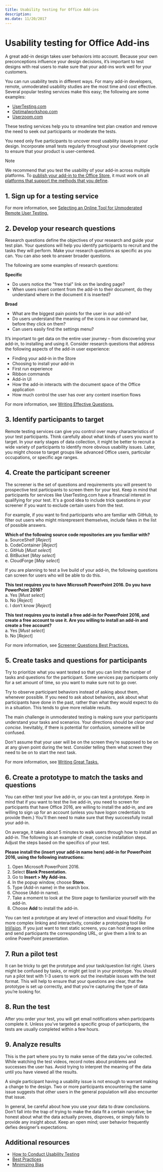 ```yaml
---
title: Usability testing for Office Add-ins
description: 
ms.date: 11/20/2017 
---
```




# Usability testing for Office Add-ins

A great add-in design takes user behaviors into account. Because your own preconceptions influence your design decisions, it’s important to test designs with real users to make sure that your add-ins work well for your customers. 

You can run usability tests in different ways. For many add-in developers, remote, unmoderated usability studies are the most time and cost effective. Several popular testing services make this easy; the following are some examples: 

 - [UserTesting.com](https://www.UserTesting.com)
 - [Optimalworkshop.com](https://www.Optimalworkshop.com)
 - [Userzoom.com](https://www.Userzoom.com)

These testing services help you to streamline test plan creation and remove the need to seek out participants or moderate the tests. 

You need only five participants to uncover most usability issues in your design. Incorporate small tests regularly throughout your development cycle to ensure that your product is user-centered.

> [!NOTE]
> We recommend that you test the usability of your add-in across multiple platforms. To [publish your add-in to the Office Store](https://msdn.microsoft.com/en-us/library/office/jj220037.aspx), it must work on all [platforms that support the methods that you define](https://dev.office.com/add-in-availability).

## 1.	Sign up for a testing service

For more information, see [Selecting an Online Tool for Unmoderated Remote User Testing.](https://www.nngroup.com/articles/unmoderated-user-testing-tools/)

## 2. Develop your research questions
 
Research questions define the objectives of your research and guide your test plan. Your questions will help you identify participants to recruit and the tasks they will perform. Make your research questions as specific as you can. You can also seek to answer broader questions.
 
The following are some examples of research questions:
  
**Specific**  

 - Do users notice the "free trial" link on the landing page?
 - When users insert content from the add-in to their document, do they understand where in the document it is inserted?

**Broad**  

 - What are the biggest pain points for the user in our add-in?
 - Do users understand the meaning of the icons in our command bar, before they click on them?
 - Can users easily find the settings menu?

It’s important to get data on the entire user journey – from discovering your add-in, to installing and using it. Consider research questions that address the following aspects of the add-in user experience:
 
 - Finding your add-in in the Store
 - Choosing to install your add-in
 - First run experience
 - Ribbon commands
 - Add-in UI
 - How the add-in interacts with the document space of the Office application
 - How much control the user has over any content insertion flows

For more information, see [Writing Effective Questions.](http://help.usertesting.com/customer/en/portal/articles/2077663-writing-effective-questions)
 
## 3. Identify participants to target
 
Remote testing services can give you control over many characteristics of your test participants. Think carefully about what kinds of users you want to target. In your early stages of data collection, it might be better to recruit a wide variety of participants to identify more obvious usability issues. Later, you might choose to target groups like advanced Office users, particular occupations, or specific age ranges.
 
## 4. Create the participant screener
 
The screener is the set of questions and requirements you will present to prospective test participants to screen them for your test. Keep in mind that participants for services like UserTesting.com have a financial interest in qualifying for your test. It's a good idea to include trick questions in your screener if you want to  exclude certain users from the test. 
 
For example, if you want to find participants who are familiar with GitHub, to filter out users who might misrepresent themselves, include fakes in the list of possible answers.

**Which of the following source code repositories are you familiar with?**  
 a.	SourceShelf  [*Reject*]  
 b.	CodeContainer  [*Reject*]  
 c.	GitHub  [*Must select*]  
 d.	BitBucket  [*May select*]  
 e.	CloudForge  [*May select*]  


If you are planning to test a live build of your add-in, the following questions can screen for users who will be able to do this. 

   **This test requires you to have Microsoft PowerPoint 2016. Do you have PowerPoint 2016?**  
   a.	Yes [*Must select*]  
   b.	No [*Reject*]  
   c.	I don’t know [*Reject*]  

   **This test requires you to install a free add-in for PowerPoint 2016, and create a free account to use it. Are you willing to install an add-in and create a free account?**  
    a.	Yes [*Must select*]  
    b.	No [*Reject*]  

For more information, see [Screener Questions Best Practices.](http://help.usertesting.com/customer/en/portal/articles/2077835-screener-question-best-practices)
 
## 5. Create tasks and questions for participants
 
Try to prioritize what you want tested so that you can limit the number of tasks and questions for the participant. Some services pay participants only for a set amount of time, so you want to make sure not to go over.

Try to observe participant behaviors instead of asking about them, whenever possible. If you need to ask about behaviors, ask about what participants have done in the past, rather than what they would expect to do in a situation. This tends to give more reliable results.
 
The main challenge in unmoderated testing is making sure your participants understand your tasks and scenarios. Your directions should be *clear and concise*. Inevitably, if there is potential for confusion, someone will be confused. 

Don't assume that your user will be on the screen they’re supposed to be on at any given point during the test. Consider telling them what screen they need to be on to start the next task. 

For more information, see [Writing Great Tasks.](http://help.usertesting.com/customer/en/portal/articles/2077824-writing-great-tasks)

## 6. Create a prototype to match the tasks and questions
 
You can either test your live add-in, or you can test a prototype. Keep in mind that if you want to test the live add-in, you need to screen for participants that have Office 2016, are willing to install the add-in, and are willing to sign up for an account (unless you have logon credentials to provide them.) You'll then need to make sure that they successfully install your add-in. 

On average, it takes about 5 minutes to walk users through how to install an add-in. The following is an example of clear, concise installation steps. Adjust the steps based on the specifics of your test.

**Please install the (insert your add-in name here) add-in for PowerPoint 2016, using the following instructions:** 

1. Open Microsoft PowerPoint 2016.
2. Select **Blank Presentation.**
3. Go to **Insert > My Add-ins.**
5. In the popup window, choose **Store.**
6. Type (Add-in name) in the search box.
7. Choose (Add-in name).
8. Take a moment to look at the Store page to familiarize yourself with the add-in.
9. Choose **Add** to install the add-in.

You can test a prototype at any level of interaction and visual fidelity. For more complex linking and interactivity, consider a prototyping tool like [InVision](https://www.invisionapp.com). If you just want to test static screens, you can host images online and send participants the corresponding URL, or give them a link to an online PowerPoint presentation. 

## 7. Run a pilot test

It can be tricky to get the prototype and your task/question list right. Users might be confused by tasks, or might get lost in your prototype. You should run a pilot test with 1-3 users to work out the inevitable issues with the test format. This will help to ensure that your questions are clear, that the prototype is set up correctly, and that you’re capturing the type of data you’re looking for.

## 8. Run the test

After you order your test, you will get email notifications when participants complete it. Unless you’ve targeted a specific group of participants, the tests are usually completed within a few hours.

## 9. Analyze results

This is the part where you try to make sense of the data you’ve collected. While watching the test videos, record notes about problems and successes the user has. Avoid trying to interpret the meaning of the data until you have viewed all the results. 

A single participant having a usability issue is not enough to warrant making a change to the design. Two or more participants encountering the same issue suggests that other users in the general population will also encounter that issue.

In general, be careful about how you use your data to draw conclusions. Don’t fall into the trap of trying to make the data fit a certain narrative; be honest about what the data actually proves, disproves, or simply fails to provide any insight about. Keep an open mind; user behavior frequently defies designer’s expectations.
 

## Additional resources
 
 - [How to Conduct Usability Testing](http://whatpixel.com/howto-conduct-usability-testing/)  
 - [Best Practices](http://help.usertesting.com/customer/en/portal/articles/1680726-best-practices)  
 - [Minimizing Bias](http://downloads.usertesting.com/white_papers/TipSheet_MinimizingBias.pdf)  

